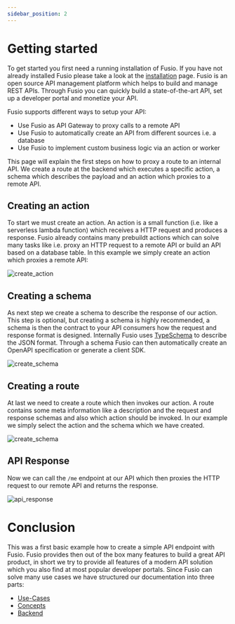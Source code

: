 ```yaml
---
sidebar_position: 2
---
```


# Getting started

To get started you first need a running installation of Fusio. If you have not already installed Fusio please take a
look at the [installation](installation) page. Fusio is an open source API management platform which helps to build and
manage REST APIs. Through Fusio you can quickly build a state-of-the-art API, set up a developer portal and monetize
your API.

Fusio supports different ways to setup your API:
* Use Fusio as API Gateway to proxy calls to a remote API
* Use Fusio to automatically create an API from different sources i.e. a database
* Use Fusio to implement custom business logic via an action or worker

This page will explain the first steps on how to proxy a route to an internal API. We create a route at the backend which
executes a specific action, a schema which describes the payload and an action which proxies to a remote API.

## Creating an action

To start we must create an action. An action is a small function (i.e. like a serverless lambda function)
which receives a HTTP request and produces a response. Fusio already contains many prebuildt actions which can solve
many tasks like i.e. proxy an HTTP request to a remote API or build an API based on a database table. In this example
we simply create an action which proxies a remote API:

![create_action](/img/bootstrap/create_action.png)

## Creating a schema

As next step we create a schema to describe the response of our action. This step is optional, but creating a schema is
highly recommended, a schema is then the contract to your API consumers how the request and response format is designed.
Internally Fusio uses [TypeSchema](https://typeschema.org/) to describe the JSON format. Through a schema Fusio can then
automatically create an OpenAPI specification or generate a client SDK.

![create_schema](/img/bootstrap/create_schema.png)

## Creating a route

At last we need to create a route which then invokes our action. A route contains some meta information like a
description and the request and response schemas and also which action should be invoked. In our example we simply
select the action and the schema which we have created.

![create_schema](/img/bootstrap/create_route.png)

## API Response

Now we can call the `/me` endpoint at our API which then proxies the HTTP request to our remote API and returns the
response.

![api_response](/img/bootstrap/api_response.png)

# Conclusion

This was a first basic example how to create a simple API endpoint with Fusio. Fusio provides then out of the box many
features to build a great API product, in short we try to provide all features of a modern API solution which you also
find at most popular developer portals. Since Fusio can solve many use cases we have structured our documentation into
three parts:

* [Use-Cases](use_cases)
* [Concepts](concepts)
* [Backend](backend)
